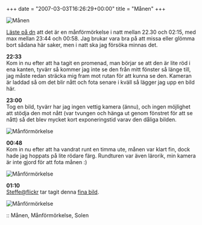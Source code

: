 +++
date = "2007-03-03T16:26:29+00:00"
title = "Månen"
+++

<img id="image332" src="http://cdn.junkpile.se/2007/03/manen.png" alt="Månen" />

[Läste på dn][1] att det är en månförmörkelse i natt mellan 22.30 och 02:15, med max mellan 23:44 och 00:58. Jag brukar vara bra på att missa eller glömma bort sådana här saker, men i natt ska jag försöka minnas det.

**22:33**  
Kom in nu efter att ha tagit en promenad, man börjar se att den är lite röd i ena kanten, tyvärr så kommer jag inte se den från mitt fönster så länge till, jag måste redan sträcka mig fram mot rutan för att kunna se den. Kameran är laddad så om det blir nått och fota senare i kväll så lägger jag upp en bild här.

**23:00**  
Tog en bild, tyvärr har jag ingen vettig kamera (ännu), och ingen möjlighet att stödja den mot nått (var tvungen och hänga ut genom fönstret för att se nått) så det blev mycket kort exponeringstid varav den dåliga bilden.

<img id="image334" src="http://cdn.junkpile.se/2007/03/manen_2300.jpg" alt="Månförmörkelse" />

**00:48**  
Kom in nu efter att ha vandrat runt en timma ute, månen var klart fin, dock hade jag hoppats på lite rödare färg. Rundturen var även lärorik, min kamera är inte gjord för att fota månen :) 

<img id="image335" src="http://cdn.junkpile.se/2007/03/manen_2350.jpg" alt="Månförmörkelse" />

**01:10**  
[Steffe@flickr][2] tar tagit denna [fina bild][3].

<img id="image336" src="http://cdn.junkpile.se/2007/03/flickr_steffe.jpg" alt="Månförmörkelse" />

:: Månen, Månförmörkelse, Solen

<small></small>

 [1]: http://www.dn.se/DNet/jsp/polopoly.jsp?d=554&#038;a=624292
 [2]: http://www.flickr.com/photos/steffe/
 [3]: http://www.flickr.com/photos/steffe/409221128/
